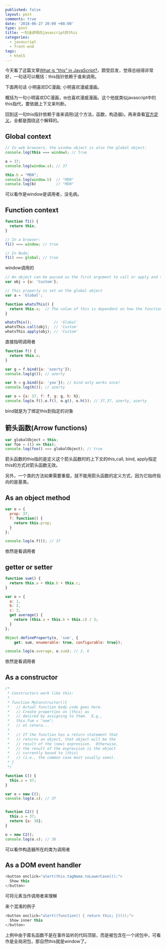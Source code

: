```yaml
---
published: false
layout: post
comments: true
date: '2018-06-27 20:00 +08:00'
type: post
title: 一句话讲明白javascript的this
categories:
  - javascript
  - front-end
tags:
  - html5
---
```

今天看了这篇文章[What is “this” in JavaScript?](https://blog.bitsrc.io/what-is-this-in-javascript-3b03480514a7)，颇受启发，觉得总结得非常好，一句话可以概括：this指针依赖于谁来调用。

下面两句话
小明喜欢DC漫画;
小明喜欢漫威漫画。

概括为一句小明喜欢DC漫画，`他`也喜欢漫威漫画。这个他就类似javascript中的this指代，要依据上下文来判断。

回到这一句this指针依赖于谁来调用(这个方法，函数，构造器)。再来查看[官方定义](https://developer.mozilla.org/en-US/docs/Web/JavaScript/Reference/Operators/this)，全都是围绕这个解释的。


## Global context
```javascript
// In web browsers, the window object is also the global object:
console.log(this === window); // true

a = 37;
console.log(window.a); // 37

this.b = "MDN";
console.log(window.b)  // "MDN"
console.log(b)         // "MDN"
```
可以看作是window是调用者，没毛病。

## Function context
```javascript
function f1() {
  return this;
}

// In a browser:
f1() === window; // true 

// In Node:
f1() === global; // true
```
window调用的



```javascript
// An object can be passed as the first argument to call or apply and this will be bound to it.
var obj = {a: 'Custom'};

// This property is set on the global object
var a = 'Global';

function whatsThis() {
  return this.a;  // The value of this is dependent on how the function is called
}

whatsThis();          // 'Global'
whatsThis.call(obj);  // 'Custom'
whatsThis.apply(obj); // 'Custom'
```
直接指明调用者


```javascript
function f() {
  return this.a;
}

var g = f.bind({a: 'azerty'});
console.log(g()); // azerty

var h = g.bind({a: 'yoo'}); // bind only works once!
console.log(h()); // azerty

var o = {a: 37, f: f, g: g, h: h};
console.log(o.f(),o.f(), o.g(), o.h()); // 37,37, azerty, azerty
```
bind就是为了绑定this到指定的对象

## 箭头函数(Arrow functions)
```javascript
var globalObject = this;
var foo = (() => this);
console.log(foo() === globalObject); // true
```
箭头函数的this指的是定义这个箭头函数时的上下文的this,call, bind,  apply指定this的方式对箭头函数无效。

另外，一个类的方法如果需要重载，就不能用箭头函数的定义方式，因为它始终指向的是基类。

## As an object method
```javascript
var o = {
  prop: 37,
  f: function() {
    return this.prop;
  }
};

console.log(o.f()); // 37
```
依然是看调用者

## getter or setter
```javascript
function sum() {
  return this.a + this.b + this.c;
}

var o = {
  a: 1,
  b: 2,
  c: 3,
  get average() {
    return (this.a + this.b + this.c) / 3;
  }
};

Object.defineProperty(o, 'sum', {
    get: sum, enumerable: true, configurable: true});

console.log(o.average, o.sum); // 2, 6
```
依然是看调用者

## As a constructor
```javascript
/*
 * Constructors work like this:
 *
 * function MyConstructor(){
 *   // Actual function body code goes here.  
 *   // Create properties on |this| as
 *   // desired by assigning to them.  E.g.,
 *   this.fum = "nom";
 *   // et cetera...
 *
 *   // If the function has a return statement that
 *   // returns an object, that object will be the
 *   // result of the |new| expression.  Otherwise,
 *   // the result of the expression is the object
 *   // currently bound to |this|
 *   // (i.e., the common case most usually seen).
 * }
 */

function C() {
  this.a = 37;
}

var o = new C();
console.log(o.a); // 37


function C2() {
  this.a = 37;
  return {a: 38};
}

o = new C2();
console.log(o.a); // 38
```
可以看作构造器所在的类为调用者


## As a DOM event handler
```javascript
<button onclick="alert(this.tagName.toLowerCase());">
  Show this
</button>
```
可将元素当作调用者来理解

来个混淆的例子
```javascript
<button onclick="alert((function() { return this; })());">
  Show inner this
</button>
```
上例中由于匿名函数不是在事件监听的代码顶层，而是被包含在一个闭包中，可看作是全局闭包，那自然this就是window了。

